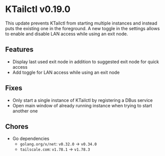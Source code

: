 # KTailctl v0.19.0

This update prevents KTailctl from starting multiple instances and instead puts the existing one in the foreground. A new toggle in the settings allows to enable and disable LAN access while using an exit node.

## Features

- Display last used exit node in addition to suggested exit node for quick access
- Add toggle for LAN access while using an exit node

## Fixes

- Only start a single instance of KTailctl by registering a DBus service
- Open main window of already running instance when trying to start another one

## Chores

- Go dependencies
  - `golang.org/x/net`: `v0.32.0` -> `v0.34.0`
  - `tailscale.com`: `v1.78.1` -> `v1.78.3`
